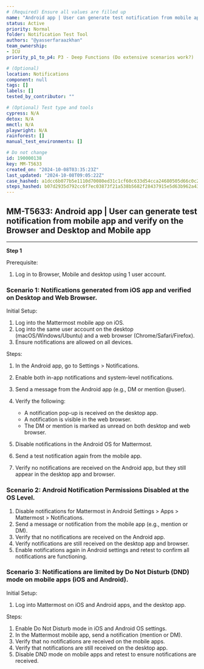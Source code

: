 ```yaml
---
# (Required) Ensure all values are filled up
name: "Android app | User can generate test notification from mobile app and verify on the Browser and Desktop and Mobile app"
status: Active
priority: Normal
folder: Notification Test Tool
authors: "@yasserfaraazkhan"
team_ownership: 
- ICU
priority_p1_to_p4: P3 - Deep Functions (Do extensive scenarios work?)

# (Optional)
location: Notifications
component: null
tags: []
labels: []
tested_by_contributor: ""

# (Optional) Test type and tools
cypress: N/A
detox: N/A
mmctl: N/A
playwright: N/A
rainforest: []
manual_test_environments: []

# Do not change
id: 190000138
key: MM-T5633
created_on: "2024-10-08T03:35:23Z"
last_updated: "2024-10-08T09:05:22Z"
case_hashed: a1dcc6b077b5e1110d70080ed31c1cf60c633d54cca24680505d66c0c2a58f334112f29879ed7be468031648a4789ab4
steps_hashed: b07d2935d792cc6f7ec03873f21a538b5682f28437915e5d63b962a43e8a486a536abe7131b2540980093caaab490fdb
---
```


<!-- (Auto-generated) Based on frontmatter's "key" and "name" -->

## MM-T5633: Android app | User can generate test notification from mobile app and verify on the Browser and Desktop and Mobile app

---

**Step 1**

Prerequisite:

1. Log in to Browser, Mobile and desktop using 1 user account.

### Scenario 1: Notifications generated from iOS app and verified on Desktop and Web Browser.

Initial Setup:

1. Log into the Mattermost mobile app on iOS.
2. Log into the same user account on the desktop (macOS/Windows/Ubuntu) and a web browser (Chrome/Safari/Firefox).
3. Ensure notifications are allowed on all devices.

Steps:

1. In the Android app, go to Settings > Notifications.

2. Enable both in-app notifications and system-level notifications.

3. Send a message from the Android app (e.g., DM or mention @user).

4. Verify the following:

   - A notification pop-up is received on the desktop app.
   - A notification is visible in the web browser.
   - The DM or mention is marked as unread on both desktop and web browser.

5. Disable notifications in the Android OS for Mattermost.

6. Send a test notification again from the mobile app.

7. Verify no notifications are received on the Android app, but they still appear in the desktop app and browser.

### Scenario 2: Android Notification Permissions Disabled at the OS Level.

1. Disable notifications for Mattermost in Android Settings > Apps > Mattermost > Notifications.
2. Send a message or notification from the mobile app (e.g., mention or DM).
3. Verify that no notifications are received on the Android app.
4. Verify notifications are still received on the desktop app and browser.
5. Enable notifications again in Android settings and retest to confirm all notifications are functioning.

### Scenario 3: Notifications are limited by Do Not Disturb (DND) mode on mobile apps (iOS and Android).

Initial Setup:

1. Log into Mattermost on iOS and Android apps, and the desktop app.

Steps:

1. Enable Do Not Disturb mode in iOS and Android OS settings.
2. In the Mattermost mobile app, send a notification (mention or DM).
3. Verify that no notifications are received on the mobile apps.
4. Verify that notifications are still received on the desktop app.
5. Disable DND mode on mobile apps and retest to ensure notifications are received.
